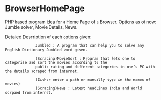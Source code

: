 # BrowserHomePage
PHP based program idea for a Home Page of a Browser.
Options as of now: Jumble solver, Movie Details, News.

Detailed Description of each options given:
                  
                  Jumbled : A program that can help you to solve any English Dictionary Jumbled word given.
                  
                  (Scraping)MovieSort : Program that lets one to categorise and sort the movies according to the
                  public rating and different categories in one’s PC with the details scraped from internet.
                  
                  (Either enter a path or manually type in the names of movies)
                  (Scraping)News : Latest headlines India and World scrpaed from internet.
                  
                  

